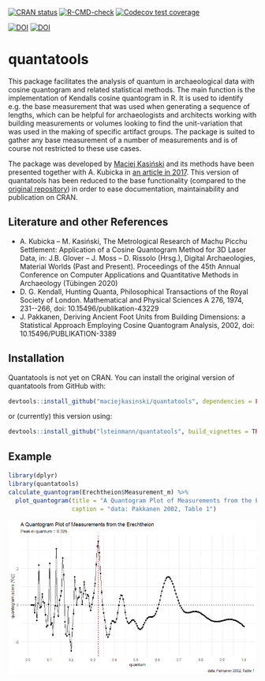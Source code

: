 <!-- badges: start -->
[![CRAN status](https://www.r-pkg.org/badges/version/quantatools)](https://CRAN.R-project.org/package=quantatools)
[![R-CMD-check](https://github.com/lsteinmann/quantatools/actions/workflows/R-CMD-check.yaml/badge.svg)](https://github.com/lsteinmann/quantatools/actions/workflows/R-CMD-check.yaml)
[![Codecov test coverage](https://codecov.io/gh/lsteinmann/quantatools/branch/update/graph/badge.svg)](https://codecov.io/gh/lsteinmann/quantatools?branch=update)

[![DOI](https://zenodo.org/badge/140330551.svg)](https://zenodo.org/badge/latestdoi/140330551)
[![DOI](https://img.shields.io/static/v1?label=Publication&message=10.15496/publikation-43229&color=green)](http://dx.doi.org/10.15496/publikation-43229)
<!-- badges: end -->


quantatools
===========

This package facilitates the analysis of quantum in archaeological data with cosine quantogram and related statistical methods. The main function is the implementation of Kendalls cosine quantogram in R. It is used to identify e.g. the base measurement that was used when generating a sequence of lengths, which can be helpful for archaeologists and architects working with building measurements or volumes looking to find the unit-variation that was used in the making of specific artifact groups. The package is suited to gather any base measurement of a number of measurements and is of course not restricted to these use cases. 

The package was developed by [Maciej Kasiński](https://github.com/maciejkasinski/quantatools) and its methods have been presented together with A. Kubicka in [an article in 2017](http://dx.doi.org/10.15496/publikation-43229). This version of quantatools has been reduced to the base functionality (compared to the [original repository](https://github.com/maciejkasinski/quantatools)) in order to ease documentation, maintainability and publication on CRAN. 

Literature and other References
------------

* A. Kubicka – M. Kasiński, The Metrological Research of Machu Picchu Settlement: Application of a Cosine Quantogram Method for 3D Laser Data, in: J.B. Glover – J. Moss – D. Rissolo (Hrsg.), Digital Archaeologies, Material Worlds (Past and Present). Proceedings of the 45th Annual Conference on Computer Applications and Quantitative Methods in Archaeology (Tübingen 2020)
* D. G. Kendall, Hunting Quanta, Philosophical Transactions of the Royal Society of London. Mathematical and Physical Sciences A 276, 1974, 231--266, doi: 10.15496/publikation-43229
* J. Pakkanen, Deriving Ancient Foot Units from Building Dimensions: a Statistical Approach Employing Cosine Quantogram Analysis, 2002, doi: 10.15496/PUBLIKATION-3389 





Installation
------------

Quantatools is not yet on CRAN. You can install the original version of quantatools from GitHub with:

``` r
devtools::install_github("maciejkasinski/quantatools", dependencies = FALSE)
```

or (currently) this version using:

``` r
devtools::install_github("lsteinmann/quantatools", build_vignettes = TRUE)
```



Example
------------

``` r
library(dplyr)
library(quantatools)
calculate_quantogram(Erechtheion$Measurement_m) %>%
  plot_quantogram(title = "A Quantogram Plot of Measurements from the Erechtheion",
                  caption = "data: Pakkanen 2002, Table 1")
```

![A Quantogram Plot of Measurements from the Erechtheion](inst/extdata/quantogram.png "A Quantogram Plot of Measurements from the Erechtheion")


